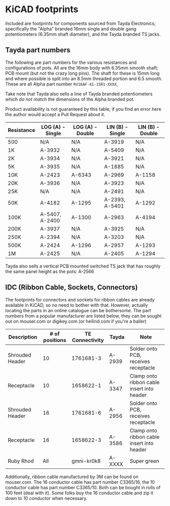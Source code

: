 # KiCAD footprints

Included are footprints for components sourced from Tayda Electronics; specifically the "Alpha" branded 16mm single and double gang potentiometers (6.35mm shaft diameter), and the Tayda branded TS jacks.


## Tayda part numbers

The following are part numbers for the various resistances and configurations of pots.
All are the 16mm body with 6.35mm smooth shaft; PCB mount (but not the crazy long pins).
The shaft for these is 15mm long and where possible is split into an 8.5mm threaded portion and 6.5 smooth.
These are all Alpha part number `RV16AF-41-15R1-XXXX`,

Take note that Tayda also sells a line of Tayda branded potentiometers which _do not match_ the dimensions of the Alpha branded pot.

Product availability is not guaranteed by this table; if you find an error here the author would accept a Pull Request about it.

| Resistance | LOG (A) - Single| LOG (A) - Double| LIN (B) - Single| LIN (B) - Double|
|------------|-----------------|-----------------|-----------------|-----------------|
| 500        | N/A             | N/A             | A-3919          | N/A             |
| 1K         | A-3932          | N/A             | A-5409          | N/A             |
| 2K         | A-3934          | N/A             | A-3921          | N/A             |
| 5K         | A-3935          | N/A             | A-1885          | N/A             |
| 10K        | A-2423          | A-6343          | A-2969          | A-1158          |
| 20K        | A-3936          | N/A             | A-3923          | N/A             |
| 25K        | N/A             | N/A             | A-2491          | N/A             |
| 50K        | A-4182          | A-1295          | A-2393, A-5401  | A-1292          |
| 100K       | A-5407, A-2400  | A-1300          | A-2963          | A-4194          |
| 200K       | A-3937          | N/A             | A-3925          | N/A             |
| 250K       | A-2394          | N/A             | A-3203          | N/A             |
| 500K       | A-2424          | A-1296          | A-2957          | A-1293          |
| 1M         | A-2425          | N/A             | A-2405          | A-1294          |


Tayda also sells a vertical PCB mounted switched TS jack that has roughly the same panel height as the pots: A-2566


## IDC (Ribbon Cable, Sockets, Connectors)

The footprints for connectors and sockets for ribbon cables are already available in KiCAD, so no need to bother with that.
However, actually locating the parts in an online catalogue can be bothersome.
The part numbers from a popular manufacturer are listed below, they can be sought out on mouser.com or digikey.com (or heilind.com if you're a baller)

| Description     | # of positions | TE Connectivity |  Tayda | Note                                       |
|-----------------|----------------|-----------------|--------|--------------------------------------------|
| Shrouded Header | 10             | 1761681-3       | A-2939 | Solder onto PCB, receives receptacle       |
| Receptacle      | 10             | 1658622-1       | A-3347 | Clamp onto ribbon cable insert into header |
| Shrouded Header | 16             | 1761681-6       | A-2956 | Solder onto PCB, receives receptacle       |
| Receptacle      | 16             | 1658622-3       | A-3586 | Clamp onto ribbon cable insert into header |
| Ruby Rhod       | All            | gmni-kr0k8      | A-XXXX | Super green                                |


Additionally, ribbon cable manufactured by 3M can be found on mouser.com.
The 16 conductor cable has part number C3365/16, the 10 conductor cable has part number C3365/10.
Both can be bought in rolls of 100 feet (deal with it).
Some folks buy the 16 conductor cable and zip it down to 10 conductor when necessary.
